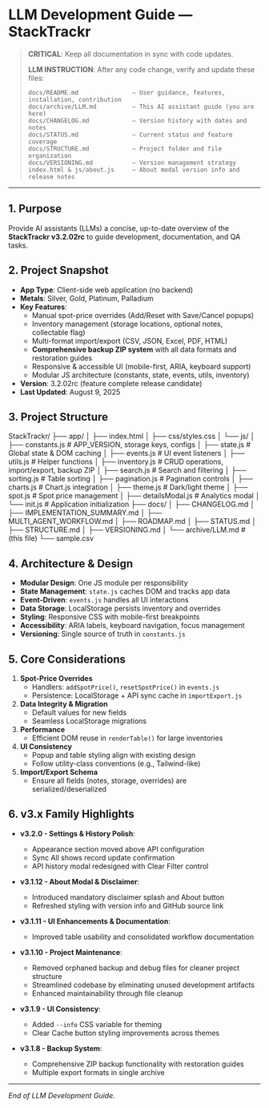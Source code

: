 # LLM Development Guide — StackTrackr

> **CRITICAL**: Keep all documentation in sync with code updates.  
>  
> **LLM INSTRUCTION**: After any code change, verify and update these files:
> ```
> docs/README.md               — User guidance, features, installation, contribution
> docs/archive/LLM.md          — This AI assistant guide (you are here)
> docs/CHANGELOG.md            — Version history with dates and notes
> docs/STATUS.md               — Current status and feature coverage
> docs/STRUCTURE.md            — Project folder and file organization
> docs/VERSIONING.md           — Version management strategy
> index.html & js/about.js     — About modal version info and release notes
> ```

---

## 1. Purpose

Provide AI assistants (LLMs) a concise, up-to-date overview of the **StackTrackr v3.2.02rc** to guide development, documentation, and QA tasks.

## 2. Project Snapshot

- **App Type**: Client-side web application (no backend)  
- **Metals**: Silver, Gold, Platinum, Palladium  
- **Key Features**:  
  - Manual spot-price overrides (Add/Reset with Save/Cancel popups)  
  - Inventory management (storage locations, optional notes, collectable flag)  
  - Multi-format import/export (CSV, JSON, Excel, PDF, HTML)  
  - **Comprehensive backup ZIP system** with all data formats and restoration guides
  - Responsive & accessible UI (mobile-first, ARIA, keyboard support)  
  - Modular JS architecture (constants, state, events, utils, inventory)  
- **Version**: 3.2.02rc (feature complete release candidate)
- **Last Updated**: August 9, 2025

## 3. Project Structure

StackTrackr/
├── app/
│   ├── index.html
│   ├── css/styles.css
│   └── js/
│       ├── constants.js      # APP_VERSION, storage keys, configs
│       ├── state.js          # Global state & DOM caching
│       ├── events.js         # UI event listeners
│       ├── utils.js          # Helper functions
│       ├── inventory.js      # CRUD operations, import/export, backup ZIP
│       ├── search.js         # Search and filtering
│       ├── sorting.js        # Table sorting
│       ├── pagination.js     # Pagination controls
│       ├── charts.js         # Chart.js integration
│       ├── theme.js          # Dark/light theme
│       ├── spot.js           # Spot price management
│       ├── detailsModal.js   # Analytics modal
│       └── init.js           # Application initialization
├── docs/
│   ├── CHANGELOG.md
│   ├── IMPLEMENTATION_SUMMARY.md
│   ├── MULTI_AGENT_WORKFLOW.md
│   ├── ROADMAP.md
│   ├── STATUS.md
│   ├── STRUCTURE.md
│   ├── VERSIONING.md
│   └── archive/LLM.md       # (this file)
└── sample.csv

## 4. Architecture & Design

- **Modular Design**: One JS module per responsibility  
- **State Management**: `state.js` caches DOM and tracks app data  
- **Event-Driven**: `events.js` handles all UI interactions  
- **Data Storage**: LocalStorage persists inventory and overrides  
- **Styling**: Responsive CSS with mobile-first breakpoints  
- **Accessibility**: ARIA labels, keyboard navigation, focus management  
- **Versioning**: Single source of truth in `constants.js`  

## 5. Core Considerations

1. **Spot-Price Overrides**  
   - Handlers: `addSpotPrice()`, `resetSpotPrice()` in `events.js`  
   - Persistence: LocalStorage + API sync cache in `importExport.js`  
2. **Data Integrity & Migration**  
   - Default values for new fields  
   - Seamless LocalStorage migrations  
3. **Performance**  
   - Efficient DOM reuse in `renderTable()` for large inventories  
4. **UI Consistency**  
   - Popup and table styling align with existing design  
   - Follow utility-class conventions (e.g., Tailwind-like)  
5. **Import/Export Schema**  
   - Ensure all fields (notes, storage, overrides) are serialized/deserialized  

## 6. v3.x Family Highlights

- **v3.2.0 - Settings & History Polish**:
  - Appearance section moved above API configuration
  - Sync All shows record update confirmation
  - API history modal redesigned with Clear Filter control

- **v3.1.12 - About Modal & Disclaimer**:
  - Introduced mandatory disclaimer splash and About button
  - Refreshed styling with version info and GitHub source link

- **v3.1.11 - UI Enhancements & Documentation**:
  - Improved table usability and consolidated workflow documentation

- **v3.1.10 - Project Maintenance**:
  - Removed orphaned backup and debug files for cleaner project structure
  - Streamlined codebase by eliminating unused development artifacts
  - Enhanced maintainability through file cleanup

- **v3.1.9 - UI Consistency**:
  - Added `--info` CSS variable for theming
  - Clear Cache button styling improvements across themes

- **v3.1.8 - Backup System**:
  - Comprehensive ZIP backup functionality with restoration guides
  - Multiple export formats in single archive

---

*End of LLM Development Guide.*
